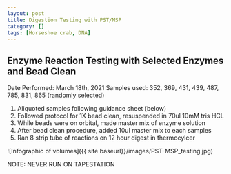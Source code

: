 ```yaml
---
layout: post
title: Digestion Testing with PST/MSP
category: []
tags: [Horseshoe crab, DNA]
---
```

## Enzyme Reaction Testing with Selected Enzymes and Bead Clean
Date Performed: March 18th, 2021
Samples used: 352, 369, 431, 439, 487, 785, 831, 865 (randomly selected)

  1. Aliquoted samples following guidance sheet (below)
  2. Followed protocol for 1X bead clean, resuspended in 70ul 10mM tris HCL
  3. While beads were on orbital, made master mix of enzyme solution
  4. After bead clean procedure, added 10ul master mix to each samples
  5. Ran 8 strip tube of reactions on 12 hour digest in thermocylcer

![Infographic of volumes]({{ site.baseurl}}/images/PST-MSP_testing.jpg)

NOTE: NEVER RUN ON TAPESTATION
